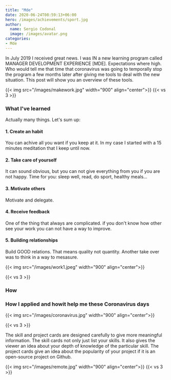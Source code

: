 ```yaml
---
title: "Mde"
date: 2020-06-24T08:59:13+06:00
hero: /images/achievements/sport.jpg
author:
  name: Sergio Codonal
  image: /images/avatar.png
categories:
- Mde
---
```


In July 2019 I received great news. I was IN a new learning program called MANAGER DEVELOPMENT EXPERIENCE [MDE]. Expectations where high. Who would tell me that time that coronavirus was going to temporally stop the program a few months later after giving me tools to deal with the new situation.
This post will show you an overview of these tools.

{{< img src="/images/makework.jpg" width="900" align="center">}}
{{< vs 3 >}}

### What I've learned
Actually many things. Let's sum up:

#### 1. Create an habit
You can achive all you want if you keep at it. In my case I started with a 15 minutes meditation that I keep until now.

#### 2. Take care of yourself
It can sound obvious, but you can not give everything from you if you are not happy. Time for you: sleep well, read, do sport, healthy meals...

#### 3. Motivate others
Motivate and delegate.

#### 4. Receive feedback
One of the thing that always are complicated. if you don't know how other see your work you can not have a way to improve.

#### 5. Building relationships
Build GOOD relations. That means quality not quantity. Another take over was to think in a way to mesasure.

{{< img src="/images/work1.jpeg" width="900" align="center">}}

{{< vs 3 >}}

### How





### How I applied and howit help me these Coronavirus days

{{< img src="/images/coronavirus.jpg" width="900" align="center">}}

{{< vs 3 >}}

The skill and project cards are designed carefully to give more meaningful information. The skill cards not only just list your skills. It also gives the viewer an idea about your depth of knowledge of the particular skill. The project cards give an idea about the popularity of your project if it is an open-source project on Github.

{{< img src="/images/remote.jpg" width="900" align="center">}}
{{< vs 3 >}}

